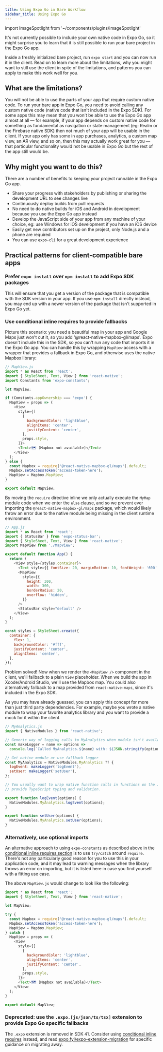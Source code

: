 ```yaml
---
title: Using Expo Go in Bare Workflow
sidebar_title: Using Expo Go
---
```


import ImageSpotlight from '~/components/plugins/ImageSpotlight'

It's not currently possible to include your own native code in Expo Go, so it might surprise you to learn that it is still possible to run your bare project in the Expo Go app.

Inside a freshly initialized bare project, run `expo start` and you can now run it in the client. Read on to learn more about the limitations, why you might want to still use the client in spite of the limitations, and patterns you can apply to make this work well for you.

## What are the limitations?

You will not be able to use the parts of your app that require custom native code. To run your bare app in Expo Go, you need to avoid calling any custom native code (native code that isn't included in the Expo SDK). For some apps this may mean that you won't be able to use the Expo Go app almost at all &mdash; for example, if your app depends on custom native code for something as fundamental as navigation or state management (eg: Realm or the Firebase native SDK) then not much of your app will be usable in the client. If your app only has some in app purchases, analytics, a custom map view, an AR view, and so on, then this may actually work great for you &mdash; that particular functionality would not be usable in Expo Go but the rest of the app still would be.

## Why might you want to do this?

There are a number of benefits to keeping your project runnable in the Expo Go app.

- Share your progress with stakeholders by publishing or sharing the development URL to see changes live
- Continuously deploy builds from pull requests
- No need to do native builds for iOS and Android in development because you use the Expo Go app instead
- Develop the JavaScript side of your app from any machine of your choice, eg: use Windows for iOS development if you have an iOS device
- Easily get new contributors set up on the project, only Node.js and a phone are required
- You can use `expo-cli` for a great development experience

## Practical patterns for client-compatible bare apps

### Prefer `expo install` over `npm install` to add Expo SDK packages

This will ensure that you get a version of the package that is compatible with the SDK version in your app. If you use `npm install` directly instead, you may end up with a newer version of the package that isn't supported in Expo Go yet.

### Use conditional inline requires to provide fallbacks

Picture this scenario: you need a beautiful map in your app and Google Maps just won't cut it, so you add '@react-native-mapbox-gl/maps'. Expo doesn't include this in the SDK, so you can't run any code that imports it in the Expo Go app. You can handle this by wrapping `MapView` access with a wrapper that provides a fallback in Expo Go, and otherwise uses the native Mapbox library:

```js
// MapView.js
import * as React from 'react';
import { StyleSheet, Text, View } from 'react-native';
import Constants from 'expo-constants';

let MapView;

if (Constants.appOwnership === 'expo') {
  MapView = props => (
    <View
      style={[
        {
          backgroundColor: 'lightblue',
          alignItems: 'center',
          justifyContent: 'center',
        },
        props.style,
      ]}>
      <Text>🗺 (Mapbox not available)</Text>
    </View>
  );
} else {
  const Mapbox = require('@react-native-mapbox-gl/maps').default;
  Mapbox.setAccessToken('access-token-here');
  MapView = Mapbox.MapView;
}

export default MapView;
```

By moving the `require` directive inline we only actually execute the `MyMap` module code when we enter the `else` clause, and so we prevent ever importing the `@react-native-mapbox-gl/maps` package, which would likely throw an error due to the native module being missing in the client runtime environment.

```js
// App.js
import * as React from 'react';
import { StatusBar } from 'expo-status-bar';
import { StyleSheet, Text, View } from 'react-native';
import MapView from './MapView';

export default function App() {
  return (
    <View style={styles.container}>
      <Text style={{ fontSize: 20, marginBottom: 10, fontWeight: '600' }}>Behold, a map! ✨</Text>
      <MapView
        style={{
          height: 300,
          width: 300,
          borderRadius: 20,
          overflow: 'hidden',
        }}
      />
      <StatusBar style="default" />
    </View>
  );
}

const styles = StyleSheet.create({
  container: {
    flex: 1,
    backgroundColor: '#fff',
    justifyContent: 'center',
    alignItems: 'center',
  },
});
```

Problem solved! Now when we render the `<MapView />` component in the client, we'll fallback to a plain `View` placeholder. When we build the app in Xcode/Android Studio, we'll use the Mapbox map. You could also alternatively fallback to a map provided from `react-native-maps`, since it's included in the Expo SDK.

<ImageSpotlight alt="MapView working in an app built with Xcode and falling back to a placeholder in Expo Go" src="/static/images/expo-go-fallback.png" />

As you may have already guessed, you can apply this concept for more than just third party dependencies. For example, maybe you wrote a native module to wrap your favorite analytics library and you want to provide a mock for it within the client.

```js
// MyAnalytics.js
import { NativeModules } from 'react-native';

// Generic way of logging calls to MyAnalytics when module isn't available
const makeLogger = name => options =>
  console.log(`Called MyAnalytics.${name} with: ${JSON.stringify(options)}`);

// Get native module or use fallback logger
const MyAnalytics = NativeModules.MyAnalytics ?? {
  logEvent: makeLogger('logEvent'),
  setUser: makeLogger('setUser'),
};

// You usually want to wrap native function calls in functions on the JS side to
// provide TypeScript typing and validation.

export function logEvent(options) {
  NativeModules.MyAnalytics.logEvent(options);
}

export function setUser(options) {
  NativeModules.MyAnalytics.setUser(options);
}
```

### Alternatively, use optional imports

An alternative approach to using `expo-constants` as described above in the [conditional inline requires section](#use-conditional-inline-requires-to-provide-fallbacks) is to use `try/catch` around `require`. There's not any particularly good reason for you to use this in your application code, and it may lead to warning messages when the library throws an error on importing, but it is listed here in case you find yourself with a fitting use case.

The above `MapView.js` would change to look like the following:

```js
import * as React from 'react';
import { StyleSheet, Text, View } from 'react-native';

let MapView;

try {
  const Mapbox = require('@react-native-mapbox-gl/maps').default;
  Mapbox.setAccessToken('access-token-here');
  MapView = Mapbox.MapView;
} catch {
  MapView = props => (
    <View
      style={[
        {
          backgroundColor: 'lightblue',
          alignItems: 'center',
          justifyContent: 'center',
        },
        props.style,
      ]}>
      <Text>🗺 (Mapbox not available)</Text>
    </View>
  );
}

export default MapView;
```

### **Deprecated**: use the `.expo.[js/json/ts/tsx]` extension to provide Expo Go specific fallbacks

The `.expo` extension is removed in SDK 41. Consider using [conditional inline requires](#use-conditional-inline-requires-to-provide-fallbacks) instead, and read [expo.fyi/expo-extension-migration](https://expo.fyi/expo-extension-migration) for specific guidance on migrating away.
